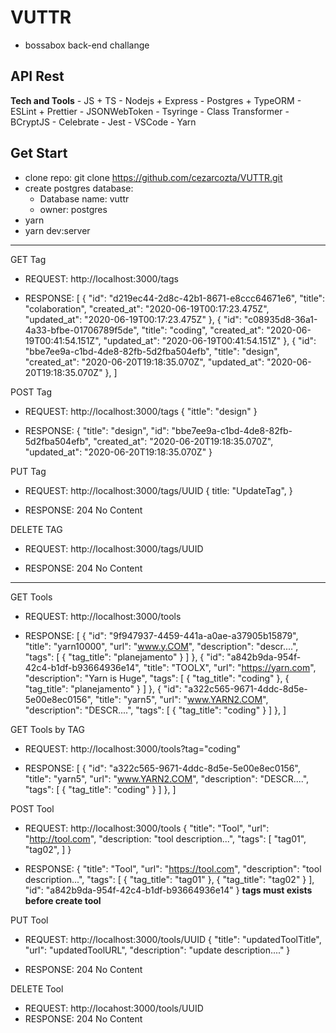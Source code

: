 # VUTTR
  - bossabox back-end challange
## API Rest
  **Tech and Tools**
    - JS + TS
    - Nodejs + Express
    - Postgres + TypeORM
    - ESLint + Prettier
    - JSONWebToken
    - Tsyringe
    - Class Transformer
    - BCryptJS
    - Celebrate
    - Jest
    - VSCode
    - Yarn
## Get Start
  - clone repo: git clone https://github.com/cezarcozta/VUTTR.git
  - create postgres database:
    - Database name: vuttr
    - owner: postgres
  - yarn
  - yarn dev:server
----------------------------------------------------------------------------
GET Tag
  - REQUEST:
    http://localhost:3000/tags

  - RESPONSE:
    [
      {
        "id": "d219ec44-2d8c-42b1-8671-e8ccc64671e6",
        "title": "colaboration",
        "created_at": "2020-06-19T00:17:23.475Z",
        "updated_at": "2020-06-19T00:17:23.475Z"
      },
      {
        "id": "c08935d8-36a1-4a33-bfbe-01706789f5de",
        "title": "coding",
        "created_at": "2020-06-19T00:41:54.151Z",
        "updated_at": "2020-06-19T00:41:54.151Z"
      },
      {
        "id": "bbe7ee9a-c1bd-4de8-82fb-5d2fba504efb",
        "title": "design",
        "created_at": "2020-06-20T19:18:35.070Z",
        "updated_at": "2020-06-20T19:18:35.070Z"
      },
    ]

POST Tag
  - REQUEST:
    http://localhost:3000/tags
    {
      "ittle": "design"
    }

  - RESPONSE:
    {
      "title": "design",
      "id": "bbe7ee9a-c1bd-4de8-82fb-5d2fba504efb",
      "created_at": "2020-06-20T19:18:35.070Z",
      "updated_at": "2020-06-20T19:18:35.070Z"
    }

PUT Tag
  - REQUEST:
    http://localhost:3000/tags/UUID
    {
      title: "UpdateTag",
    }

  - RESPONSE:
    204 No Content

DELETE TAG
  - REQUEST:
    http://localhost:3000/tags/UUID

  - RESPONSE:
    204 No Content

------------------------------------------------------------------------------
GET Tools
  - REQUEST:
    http://localhost:3000/tools

  - RESPONSE:
    [
      {
        "id": "9f947937-4459-441a-a0ae-a37905b15879",
        "title": "yarn10000",
        "url": "www.y.COM",
        "description": "descr....",
        "tags": [
          {
            "tag_title": "planejamento"
          }
        ]
      },
      {
        "id": "a842b9da-954f-42c4-b1df-b93664936e14",
        "title": "TOOLX",
        "url": "https://yarn.com",
        "description": "Yarn is Huge",
        "tags": [
          {
            "tag_title": "coding"
          },
          {
            "tag_title": "planejamento"
          }
        ]
      },
      {
        "id": "a322c565-9671-4ddc-8d5e-5e00e8ec0156",
        "title": "yarn5",
        "url": "www.YARN2.COM",
        "description": "DESCR....",
        "tags": [
          {
            "tag_title": "coding"
          }
        ]
      },
    ]

GET Tools by TAG
  - REQUEST:
    http://localhost:3000/tools?tag="coding"

  - RESPONSE:
    [
      {
        "id": "a322c565-9671-4ddc-8d5e-5e00e8ec0156",
        "title": "yarn5",
        "url": "www.YARN2.COM",
        "description": "DESCR....",
        "tags": [
          {
            "tag_title": "coding"
          }
        ]
      },
    ]

POST Tool
  - REQUEST:
    http://localhost:3000/tools
    {
      "title": "Tool",
      "url": "http://tool.com",
      "description: "tool description...",
      "tags": [
        "tag01",
        "tag02",
      ]
    }

  - RESPONSE:
    {
      "title": "Tool",
      "url": "https://tool.com",
      "description": "tool description...",
      "tags": [
        {
          "tag_title": "tag01"
        },
        {
          "tag_title": "tag02"
        }
      ],
      "id": "a842b9da-954f-42c4-b1df-b93664936e14"
    }
**tags must exists before create tool**

PUT Tool
  - REQUEST:
    http://localhost:3000/tools/UUID
    {
	    "title": "updatedToolTitle",
	    "url": "updatedToolURL",
	    "description": "update description...."
    }

  - RESPONSE:
    204 No Content

DELETE Tool
  - REQUEST:
    http://locahost:3000/tools/UUID
  - RESPONSE:
    204 No Content

